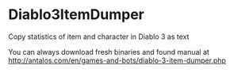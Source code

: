 Diablo3ItemDumper
=================

Copy statistics of item and character in Diablo 3 as text

You can always download fresh binaries and found manual at http://antalos.com/en/games-and-bots/diablo-3-item-dumper.php